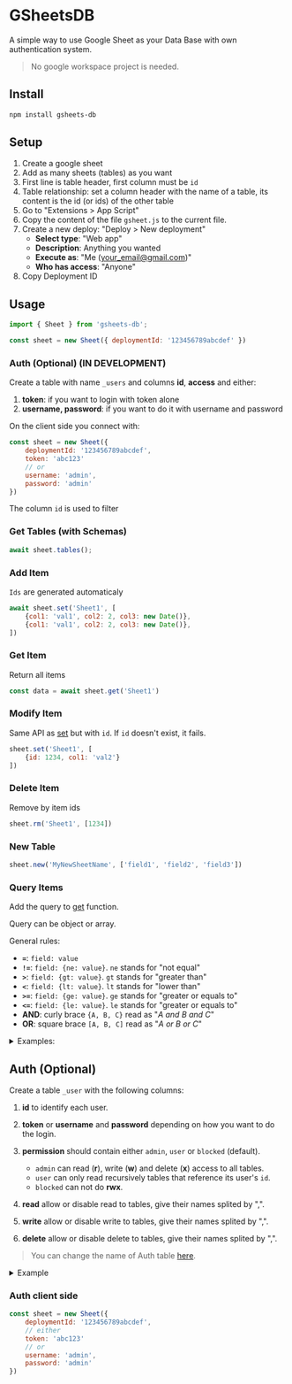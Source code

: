 # GSheetsDB

A simple way to use Google Sheet as your Data Base with own authentication system.

> No google workspace project is needed.

## Install

```bash
npm install gsheets-db
```

## Setup

1. Create a google sheet
2. Add as many sheets (tables) as you want
3. First line is table header, first column must be `id`
4. Table relationship: set a column header with the name of a table, its content is the id (or ids) of the other table
5. Go to "Extensions > App Script"
6. Copy the content of the file `gsheet.js` to the current file.
7. Create a new deploy: "Deploy > New deployment"
    - **Select type**: "Web app"
    - **Description**: Anything you wanted
    - **Execute as**: "Me (your_email@gmail.com)"
    - **Who has access**: "Anyone"
8. Copy Deployment ID

## Usage

```js
import { Sheet } from 'gsheets-db';

const sheet = new Sheet({ deploymentId: '123456789abcdef' })
```

### Auth (Optional) (IN DEVELOPMENT)

Create a table with name `_users` and columns **id**, **access** and either:

1. **token**: if you want to login with token alone
2. **username, password**: if you want to do it with username and password 

On the client side you connect with:

```js
const sheet = new Sheet({
    deploymentId: '123456789abcdef',
    token: 'abc123'
    // or
    username: 'admin',
    password: 'admin'
})
```

The column `id` is used to filter 

### Get Tables (with Schemas)

```js
await sheet.tables();
```

### Add Item

`Ids` are generated automaticaly

```js
await sheet.set('Sheet1', [
    {col1: 'val1', col2: 2, col3: new Date()},
    {col1: 'val1', col2: 2, col3: new Date()},
])
```

### Get Item

Return all items

```js
const data = await sheet.get('Sheet1')
```

### Modify Item

Same API as [set](#add-item) but with `id`. If `id` doesn't exist, it fails.

```js
sheet.set('Sheet1', [
    {id: 1234, col1: 'val2'}
])
```

### Delete Item

Remove by item ids

```js
sheet.rm('Sheet1', [1234])
```

### New Table

```js
sheet.new('MyNewSheetName', ['field1', 'field2', 'field3'])
```

### Query Items

Add the query to [get](#get-item) function.

Query can be object or array.

General rules:

- **`=`**: `field: value`
- **`!=`**: `field: {ne: value}`. `ne` stands for "not equal"
- **`>`**: `field: {gt: value}`. `gt` stands for "greater than"
- **`<`**: `field: {lt: value}`. `lt` stands for "lower than"
- **`>=`**: `field: {ge: value}`. `ge` stands for "greater or equals to"
- **`<=`**: `field: {le: value}`. `le` stands for "greater or equals to"
- **AND**: curly brace `{A, B, C}` read as "_A and B and C_"
- **OR**: square brace `[A, B, C]` read as "_A or B or C_"

<details>

<summary> Examples:</summary>

##### Get all items where column `col1` is equal to `123`

```js
sheet.get('Sheet1', {col1: 123})
```

##### Get all items where column `col1 == 123` **AND** `col2 == 456`

```js
sheet.get('Sheet1', {col1: 123, col2: 456})
```

##### Get all items where column `col1 == 123` **OR** `col2 == 456`

```js
sheet.get('Sheet1', [{col1: 123}, {col2: 456}])
```

##### Get all items where column `col1 == 123` **OR** `col1 == 456`

```js
sheet.get('Sheet1', [{col1: [123, 456]}])
// OR
sheet.get('Sheet1', [{col1: 123}, {col1: 456}])
```

##### Get all items where column `col1 > 123`

```js
sheet.get('Sheet1', {col1: {gt: 123}})
```

##### Get all items where column `col1 < 123`

```js
sheet.get('Sheet1', {col1: {lt: 123}})
```

##### Get all items where column `col1 >= 123`

```js
sheet.get('Sheet1', {col1: {ge: 123}})
```

##### Get all items where column `col1 >= 123`

```js
sheet.get('Sheet1', {col1: {ge: 123}})
```

##### Get all items from interval `col1 > 123` **AND** `col1 <= 456` (for short `(123, 456]`)

```js
sheet.get('Sheet1', {col1: {gt: 123, le: 456}})
```

##### Get all items where `col1` belongs to interval `(1, 3]` **OR** from interval `[14, 16)`

```js
sheet.get('Sheet1', {col1: [{gt: 1, le: 3}, {ge: 14, lt: 16}]})
```

##### Get all items where `col1 == 30` **OR** belongs to interval `(1, 3]` **OR** to interval `[14, 16)`

```js
sheet.get('Sheet1', {col1: [30, {gt: 1, le: 3}, {ge: 14, lt: 16}]})
```

</details>

## Auth (Optional)

Create a table `_user` with the following columns:

1. **id** to identify each user.

2. **token** or **username** and **password** depending on how you want to do the login.

3. **permission** should contain either `admin`, `user` or `blocked` (default).
    - `admin` can read (**r**), write (**w**) and delete (**x**) access to all tables.
    - `user` can only read recursively tables that reference its user's `id`.
    - `blocked` can not do **rwx**.

4. **read** allow or disable read to tables, give their names splited by ",".
5. **write** allow or disable write to tables, give their names splited by ",".
6. **delete** allow or disable delete to tables, give their names splited by ",".

> You can change the name of Auth table [here](src/gsheet.js#L1).

<details>

<summary>Example</summary>


Table: **_user**
| id | token  | permission | read   | write | delete  |
|----|--------|------------|--------|-------|---------|
|  1 | user01 | admin      |        |       | Table3  |
|  2 | user02 | user       |        |       |         |
|  3 | user03 | block      | Table3 |       |         |

Table: **Table1**
| id | _user | col1 | Table2 |
|----|-------|------|--------|
| 10 |     2 | 123  |    456 |
| 11 |     4 | 321  |    789 |

Table: **Table2**
|  id | my_data |
|-----|---------|
| 456 |     123 |

Table: **Table3**
| id | temperature |
|----|-------------|
| 14 |        43.4 |

`user01` can read, write and delete items from all tables except delete **Table3**.

`user02` can not get **Table2** directly, instead he can ask **Table1**, because it has a reference to him (by its user's id). By asking **Table1** he will only get the entries where column **_user** contains its user's id. In this example he will get the entry `id == 10`. This entry has the column **Table2** which references to a valid entry on **Table2**, so he will get this entry as well. Note that he has no access to **Table3**.

`user03` is blocked by default he can only read **Table3**.

</details>

### Auth client side

```js
const sheet = new Sheet({
    deploymentId: '123456789abcdef',
    // either
    token: 'abc123'
    // or
    username: 'admin',
    password: 'admin'
})
```
